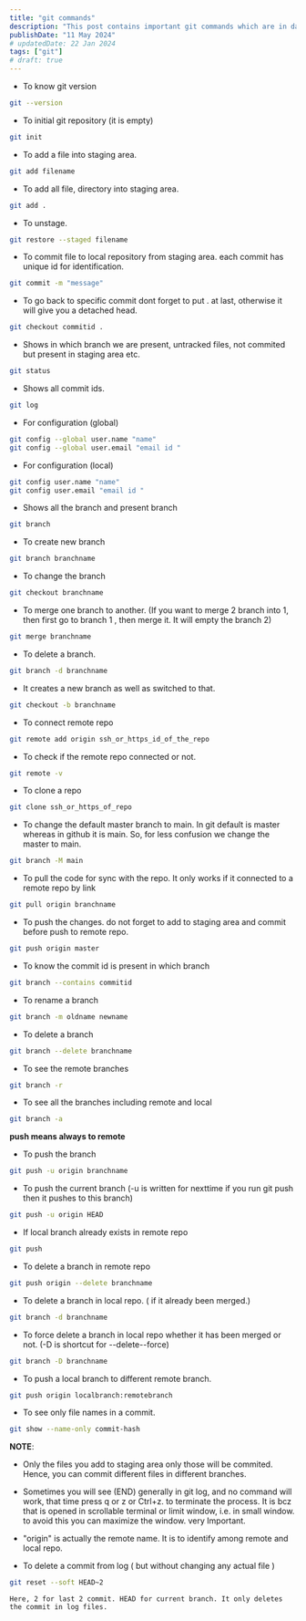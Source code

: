 ```yaml
---
title: "git commands"
description: "This post contains important git commands which are in daily use"
publishDate: "11 May 2024"
# updatedDate: 22 Jan 2024
tags: ["git"]
# draft: true
---
```


- To know git version
```bash
git --version
```

- To initial git repository (it is empty)
```bash
git init
```

- To add a file into staging area.
```bash
git add filename
```

- To add all file, directory into staging area.
```bash
git add .
```

- To unstage. 
```bash
git restore --staged filename
```

- To commit file to local repository from staging area.
each commit has unique id for identification.
```bash
git commit -m "message"
```

- To go back to specific commit  dont forget to put . at last, otherwise it will give you a detached head. 
```bash
git checkout commitid .
```

- Shows in which branch we are present, untracked files, not commited but present in staging area etc.
```bash
git status
```

- Shows all commit ids.
```bash
git log
```

- For configuration (global)
```bash
git config --global user.name "name"
git config --global user.email "email id "
```

- For configuration (local)
```bash
git config user.name "name"
git config user.email "email id "
```

- Shows all the branch and present branch
```bash
git branch
```

- To create new branch
```bash
git branch branchname
```

- To change the branch
```bash
git checkout branchname
```

- To merge one branch to another. (If you want to merge 2 branch into 1, then first go to branch 1 , then merge it. It will empty the branch 2)
```bash
git merge branchname
```

- To delete a branch.
```bash
git branch -d branchname
```

- It creates a new branch as well as switched to that.
```bash
git checkout -b branchname
```

- To connect remote repo
```bash
git remote add origin ssh_or_https_id_of_the_repo
```

- To check if the remote repo connected or not.
```bash
git remote -v
```

- To clone a repo
```bash
git clone ssh_or_https_of_repo
```

- To change the default master branch to main. In git default is master whereas in github it is main. So, for less confusion we change the master to main.
```bash
git branch -M main
```

- To pull the code for sync with the repo.
    It only works if it connected to a remote repo by link
```bash
git pull origin branchname
```

- To push the changes. do not forget to add to staging area and commit before push to remote repo.
```bash
git push origin master
```

- To know the commit id is present in which branch 
```bash
git branch --contains commitid
```

- To rename a branch
```bash
git branch -m oldname newname
```

- To delete a branch
```bash
git branch --delete branchname
```

- To see the remote branches
```bash
git branch -r
```

- To see all the branches including remote and local
```bash
git branch -a
```

**push means always to remote**

- To push the branch
```bash
git push -u origin branchname
```

- To push the current branch (-u is written for nexttime if you run git push then it pushes to this branch)
```bash
git push -u origin HEAD
```

- If local branch already exists in remote repo
```bash
git push
```

- To delete a branch in remote repo
```bash
git push origin --delete branchname
```

- To delete a branch in local repo. ( if it already been merged.)
```bash
git branch -d branchname
```

- To force delete a branch in local repo whether it has been merged or not. (-D is shortcut for --delete--force)
```bash
git branch -D branchname
```

- To push a local branch to different remote branch.
```bash
git push origin localbranch:remotebranch
```

- To see only file names in a commit.
```bash
git show --name-only commit-hash
```

**NOTE**: 
- Only the files you add to staging area only those will be commited. Hence, you can commit different files in different branches.

- Sometimes you will see (END) generally in git log, and no command will work, that time press q or z or Ctrl+z. to terminate the process. It is bcz that is opened in scrollable terminal or limit window, i.e. in small window. to avoid this you can maximize the window. very Important.

- "origin" is actually the remote name. It is to identify among remote and local repo.

- To delete a commit from log ( but without changing any actual file )
```bash
git reset --soft HEAD~2
```
    Here, 2 for last 2 commit. HEAD for current branch. It only deletes the commit in log files.